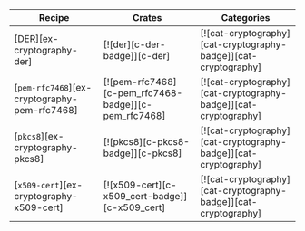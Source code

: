 | Recipe | Crates | Categories |
|--------|--------|------------|
| [DER][ex-cryptography-der] | [![der][c-der-badge]][c-der] | [![cat-cryptography][cat-cryptography-badge]][cat-cryptography] |
| [`pem-rfc7468`][ex-cryptography-pem-rfc7468] | [![pem-rfc7468][c-pem_rfc7468-badge]][c-pem_rfc7468] | [![cat-cryptography][cat-cryptography-badge]][cat-cryptography] |
| [`pkcs8`][ex-cryptography-pkcs8] | [![pkcs8][c-pkcs8-badge]][c-pkcs8] | [![cat-cryptography][cat-cryptography-badge]][cat-cryptography] |
| [`x509-cert`][ex-cryptography-x509-cert] | [![x509-cert][c-x509_cert-badge]][c-x509_cert] | [![cat-cryptography][cat-cryptography-badge]][cat-cryptography] |

